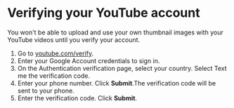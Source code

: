 # Verifying your YouTube account

You won't be able to upload and use your own thumbnail images with your YouTube videos until you verify your account.

1. Go to [youtube.com/verify](https://www.youtube.com/verify).
2. Enter your Google Account credentials to sign in.
3. On the Authentication verification page, select your country. Select Text me the verification code.
4. Enter your phone number. Click **Submit**.The verification code will be sent to your phone.
5. Enter the verification code. Click **Submit**.



